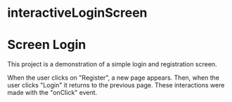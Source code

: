 # interactiveLoginScreen
<h1> Screen Login </h1>
This project is a demonstration of
a simple login and registration screen.

When the user clicks on "Register", a new page appears.
Then, when the user clicks "Login" it returns to the previous page.
These interactions were made with the "onClick" event.


